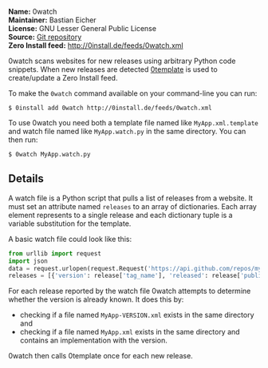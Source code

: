 **Name:** 0watch  
**Maintainer:** Bastian Eicher  
**License:** GNU Lesser General Public License  
**Source:** [Git repository](https://github.com/0install/0watch)  
**Zero Install feed:** <http://0install.de/feeds/0watch.xml>

0watch scans websites for new releases using arbitrary Python code snippets.
When new releases are detected [0template](0template.md) is used to create/update a Zero Install feed.

To make the `0watch` command available on your command-line you can run:

```shell
$ 0install add 0watch http://0install.de/feeds/0watch.xml
```

To use 0watch you need both a template file named like `MyApp.xml.template` and watch file named like `MyApp.watch.py` in the same directory. You can then run:

```shell
$ 0watch MyApp.watch.py
```

## Details

A watch file is a Python script that pulls a list of releases from a website. It must set an attribute named `releases` to an array of dictionaries. Each array element represents to a single release and each dictionary tuple is a variable substitution for the template.

A basic watch file could look like this:

```python
from urllib import request
import json
data = request.urlopen(request.Request('https://api.github.com/repos/myproj/myapp/releases')).read()
releases = [{'version': release['tag_name'], 'released': release['published_at'][0:10]} for release in json.loads(data)]
```

For each release reported by the watch file 0watch attempts to determine whether the version is already known. It does this by:

 * checking if a file named `MyApp-VERSION.xml` exists in the same directory and
 * checking if a file named `MyApp.xml` exists in the same directory and contains an implementation with the version.

0watch then calls 0template once for each new release.
